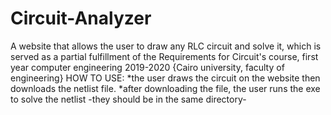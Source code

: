# Circuit-Analyzer
A website that allows the user to draw any RLC circuit and solve it, which is served as a partial fulfillment of the Requirements for Circuit's course, first year computer engineering 2019-2020 {Cairo university, faculty of engineering}
HOW TO USE:
*the user draws the circuit on the website then downloads the netlist file.
*after downloading the file, the user runs the exe to solve the netlist -they should be in the same directory-
